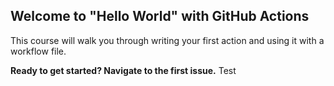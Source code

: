 ## Welcome to "Hello World" with GitHub Actions

This course will walk you through writing your first action and using it with a workflow file. 

**Ready to get started? Navigate to the first issue.**
Test 
